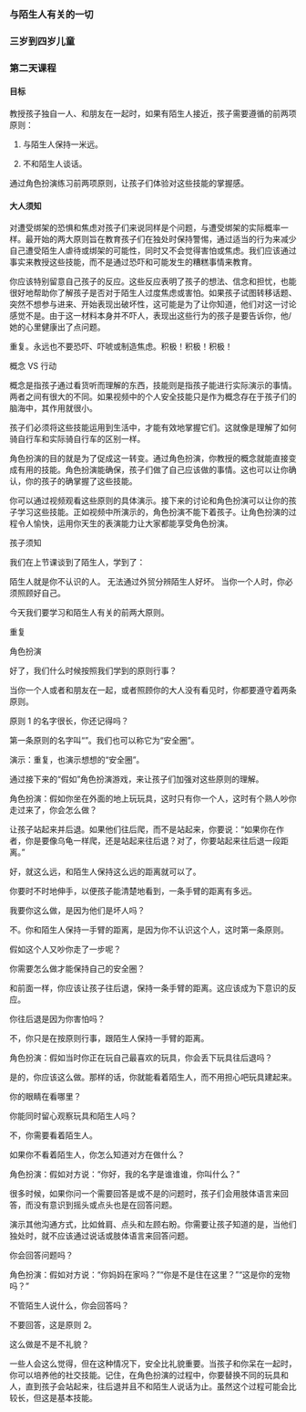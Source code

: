### 与陌生人有关的一切

### 三岁到四岁儿童

### 第二天课程

#### 目标

教授孩子独自一人、和朋友在一起时，如果有陌生人接近，孩子需要遵循的前两项原则：

1. 与陌生人保持一米远。

2. 不和陌生人谈话。

通过角色扮演练习前两项原则，让孩子们体验对这些技能的掌握感。

#### 大人须知

对遭受绑架的恐惧和焦虑对孩子们来说同样是个问题，与遭受绑架的实际概率一样。最开始的两大原则旨在教育孩子们在独处时保持警惕，通过适当的行为来减少自己遭受陌生人虐待或绑架的可能性，同时又不会觉得害怕或焦虑。我们应该通过事实来教授这些技能，而不是通过恐吓和可能发生的糟糕事情来教育。

你应该特别留意自己孩子的反应。这些反应表明了孩子的想法、信念和担忧，也能很好地帮助你了解孩子是否对于陌生人过度焦虑或害怕。如果孩子试图转移话题、突然不想参与进来、开始表现出破坏性，这可能是为了让你知道，他们对这一讨论感觉不是。由于这一材料本身并不吓人，表现出这些行为的孩子是要告诉你，他/她的心里健康出了点问题。

重复。永远也不要恐吓、吓唬或制造焦虑。积极！积极！积极！

概念 VS 行动

概念是指孩子通过看货听而理解的东西，技能则是指孩子能进行实际演示的事情。两者之间有很大的不同。如果视频中的个人安全技能只是作为概念存在于孩子们的脑海中，其作用就很小。

孩子们必须将这些技能运用到生活中，才能有效地掌握它们。这就像是理解了如何骑自行车和实际骑自行车的区别一样。

角色扮演的目的就是为了促成这一转变。通过角色扮演，你教授的概念就能直接变成有用的技能。角色扮演能确保，孩子们做了自己应该做的事情。这也可以让你确认，你的孩子的确掌握了这些技能。

你可以通过视频观看这些原则的具体演示。接下来的讨论和角色扮演可以让你的孩子学习这些技能。正如视频中所演示的，角色扮演不能下着孩子。让角色扮演的过程令人愉快，运用你天生的表演能力让大家都能享受角色扮演。

孩子须知

我们在上节课谈到了陌生人，学到了：

陌生人就是你不认识的人。
无法通过外贸分辨陌生人好坏。
当你一个人时，你必须照顾好自己。

今天我们要学习和陌生人有关的前两大原则。

重复

角色扮演

好了，我们什么时候按照我们学到的原则行事？

当你一个人或者和朋友在一起，或者照顾你的大人没有看见时，你都要遵守着两条原则。

原则 1 的名字很长，你还记得吗？

第一条原则的名字叫“”。我们也可以称它为“安全圈”。

演示：重复，也演示想想的“安全圈”。

通过接下来的“假如”角色扮演游戏，来让孩子们加强对这些原则的理解。

角色扮演：假如你坐在外面的地上玩玩具，这时只有你一个人，这时有个熟人吵你走过来了，你会怎么做？

让孩子站起来并后退。如果他们往后爬，而不是站起来，你要说：“如果你在作者，你是要像乌龟一样爬，还是站起来往后退？对了，你要站起来往后退一段距离。”

好，就这么远，和陌生人保持这么远的距离就可以了。

你要时不时地伸手，以便孩子能清楚地看到，一条手臂的距离有多远。

我要你这么做，是因为他们是坏人吗？

不。你和陌生人保持一手臂的距离，是因为你不认识这个人，这时第一条原则。

假如这个人又吵你走了一步呢？

你需要怎么做才能保持自己的安全圈？

和前面一样，你应该让孩子往后退，保持一条手臂的距离。这应该成为下意识的反应。

你往后退是因为你害怕吗？

不，你只是在按原则行事，跟陌生人保持一手臂的距离。

角色扮演：假如当时你正在玩自己最喜欢的玩具，你会丢下玩具往后退吗？

是的，你应该这么做。那样的话，你就能看着陌生人，而不用担心吧玩具建起来。

你的眼睛在看哪里？

你能同时留心观察玩具和陌生人吗？

不，你需要看着陌生人。

如果你不看着陌生人，你怎么知道对方在做什么？

角色扮演：假如对方说：“你好，我的名字是谁谁谁，你叫什么？”

很多时候，如果你问一个需要回答是或不是的问题时，孩子们会用肢体语言来回答，而没有意识到摇头或点头也是在回答问题。

演示其他沟通方式，比如耸肩、点头和左顾右盼。你需要让孩子知道的是，当他们独处时，就不应该通过说话或肢体语言来回答问题。

你会回答问题吗？

角色扮演：假如对方说：“你妈妈在家吗？”“你是不是住在这里？”“这是你的宠物吗？”

不管陌生人说什么，你会回答吗？

不要回答，这是原则 2。

这么做是不是不礼貌？

一些人会这么觉得，但在这种情况下，安全比礼貌重要。当孩子和你呆在一起时，你可以培养他的社交技能。记住，在角色扮演的过程中，你要替换不同的玩具和人，直到孩子会站起来，往后退并且不和陌生人说话为止。虽然这个过程可能会比较长，但这是基本技能。